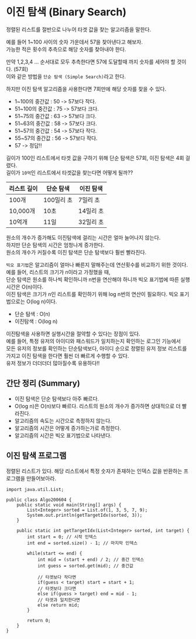 # 이진 탐색 (Binary Search)
정렬된 리스트를 절반으로 나누어 타겟 값을 찾는 알고리즘을 말한다.

예를 들어 1~100 사이의 숫자 가운데서 57을 찾아낸다고 해보자.  
가능한 적은 횟수의 추측으로 해당 숫자를 찾아내야 한다.

만약 1,2,3,4 … 순서대로 모두 추측한다면 57에 도달할때 까지 숫자를 세어야 할 것이다. (57회)  
이와 같은 방법을 `단순 탐색 (Simple Search)`라고 한다. 


하지만 이진 탐색 알고리즘을 사용한다면 7회만에 해당 숫자를 찾을 수 있다.  
* 1~100의 중간값   : 50 -> 57보다 작다.  
* 51~100의 중간값  : 75 -> 57보다 크다.  
* 51~75의 중간값   : 63 -> 57보다 크다.  
* 51~63의 중간값   : 58 -> 57보다 크다.  
* 51~57의 중간값   : 54 -> 57보다 작다.  
* 55~57의 중간값   : 56 -> 57보다 작다.  
* 57 -> 정답!!

길이가 100인 리스트에서 타겟 값을 구하기 위해 단순 탐색은 57회, 이진 탐색은 4회 걸렸다.  
길이가 `10억`인 리스트에서 타겟값을 찾는다면 어떻게 될까??

|리스트 길이 | 단순 탐색 | 이진  탐색|
|---------------|-------------|-------------|
|100개        |100밀리 초|7밀리 초   |
|10,000개    |10초        |14밀리 초  |
|10억개        |11일        |32밀리 초  |

원소의 개수가 증가해도 이진탐색에 걸리는 시간은 얼마 늘어나지 않는다.  
하지만 단순 탐색의 시간은 엄청나게 증가한다.  
원소의 개수가 커질수록 이진 탐색은 단순 탐색보다 훨씬 빨라진다.

`빅오 표기법`은 알고리즘이 얼마나 빠른지 말해주는데 연산횟수를 비교하기 위한 것이다.  
예를 들어, 리스트의 크기가 n이라고 가정했을 때,   
단순 탐색은 원소를 하나씩 확인하니까 n번을 연산해야 하니까 빅오 표기법에 따른 실행시간은 O(n)이다.  
이진 탐색은 크기가 n인 리스트를 확인하기 위해 log n번의 연산이 필요하다. 빅오 표기법으로는 O(log n)이다.
* 단순 탐색 : O(n)  
* 이진탐색 : O(log n)

이진탐색을 사용하면 실행시간을 절약할 수 있다는 장점이 있다.  
예를 들어, 특정 유저의 아이디와 패스워드가 일치하는지 확인하는 로그인 기능에서   
모든 유저의 정보를 확인하는 단순탐색보다, 아이디 순으로 정렬된 유저 정보 리스트를 가지고 이진 탐색을 한다면 훨씬 더 빠르게 수행할 수 있다.  
유저 정보가 더더더더 많아질수록 유용하다!!  

## 간단 정리 (Summary)
* 이진 탐색은 단순 탐색보다 아주 빠르다.
* O(log n)은 O(n)보다 빠르다. 리스트의 원소의 개수가 증가하면 상대적으로 더 빨라진다.
* 알고리즘의 속도는 시간으로 측정하지 않는다.
* 알고리즘의 시간은 어떻게 증가하는가로 측정한다.
* 알고리즘의 시간은 빅오 표기법으로 나타낸다.

## 이진 탐색 프로그램
정렬된 리스트가 있다. 해당 리스트에서 특정 숫자가 존재하는 인덱스 값을 반환하는 프로그램을 만들어보아라.  

~~~
import java.util.List;

public class Algo200604 {
	public static void main(String[] args) {
		List<Integer> sorted = List.of(1, 3, 5, 7, 9);
		System.out.println(getTargetIdx(sorted, 3));
	}
	
	public static int getTargetIdx(List<Integer> sorted, int target) {
		int start = 0; // 시작 인덱스
		int end = sorted.size() - 1; // 마지막 인덱스
		
		while(start <= end) {
			int mid = (start + end) / 2; // 중간 인덱스
			int guess = sorted.get(mid); // 중간값
			
			// 타겟보다 작다면
			if(guess < target) start = start + 1;
			// 타겟보다 크다면
			else if(guess > target) end = mid - 1;
			// 타겟과 일치한다면
			else return mid;
		}
		
		return 0;
	}
}
~~~

